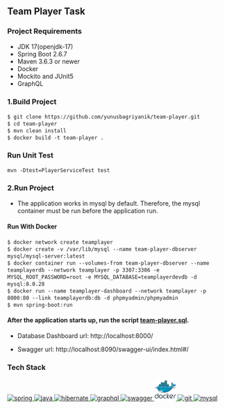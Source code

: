 ## __Team Player Task__

### Project Requirements

* JDK 17(openjdk-17)
* Spring Boot 2.6.7
* Maven 3.6.3 or newer
* Docker
* Mockito and JUnit5
* GraphQL

### 1.Build Project

    $ git clone https://github.com/yunusbagriyanik/team-player.git
    $ cd team-player
    $ mvn clean install
    $ docker build -t team-player .

### Run Unit Test

    mvn -Dtest=PlayerServiceTest test

### 2.Run Project

* The application works in mysql by default. Therefore, the mysql container must be run before the application run.

#### Run With Docker

    $ docker network create teamplayer
    $ docker create -v /var/lib/mysql --name team-player-dbserver mysql/mysql-server:latest
    $ docker container run --volumes-from team-player-dbserver --name teamplayerdb --network teamplayer -p 3307:3306 -e MYSQL_ROOT_PASSWORD=root -e MYSQL_DATABASE=teamplayerdevdb -d mysql:8.0.28
    $ docker run --name teamplayer-dashboard --network teamplayer -p 8000:80 --link teamplayerdb:db -d phpmyadmin/phpmyadmin
    $ mvn spring-boot:run

#### After the application starts up, run the script [team-player.sql](https://github.com/yunusbagriyanik/team-player/blob/master/src/main/resources/database/team-player.sql).

* Database Dashboard url: http://localhost:8000/

* Swagger url: http://localhost:8090/swagger-ui/index.html#/



<h3 align="left">Tech Stack</h3>
<p align="left"> 
<a href="https://www.spring.io" target="_blank"> <img src="https://spring.io/images/spring-logo-9146a4d3298760c2e7e49595184e1975.svg" alt="spring" width="100" height="50"/>
<a href="https://www.java.com/en/" target="_blank"> <img src="https://upload.wikimedia.org/wikipedia/tr/2/2e/Java_Logo.svg" alt="java" width="50" height="50"/>
<a href="https://hibernate.org/orm/" target="_blank"> <img src="https://in.relation.to/images/hibernate_icon_whitebkg.svg" alt="hibernate" width="50" height="50"/>
<a href="https://graphql.org/" target="_blank"> <img src="https://upload.wikimedia.org/wikipedia/commons/thumb/1/17/GraphQL_Logo.svg/800px-GraphQL_Logo.svg.png" alt="graphql" width="50" height="50"/>
<a href="https://swagger.io/" target="_blank"> <img src="https://help.apiary.io/images/swagger-logo.png" alt="swagger" width="" height="50"/>
<a href="https://www.docker.com/" target="_blank"> <img src="https://raw.githubusercontent.com/devicons/devicon/master/icons/docker/docker-original-wordmark.svg" alt="docker" width="50" height="50"/>
<a href="https://git-scm.com/" target="_blank"> <img src="https://www.vectorlogo.zone/logos/git-scm/git-scm-icon.svg" alt="git" width="50" height="50"/>
<a href="https://www.mysql.com/" target="_blank"> <img src="https://www.onurbabur.com/wp-content/uploads/2020/09/MySQL-Logo.wine_.png" alt="mysql" width="50" height="50"/>
</p>